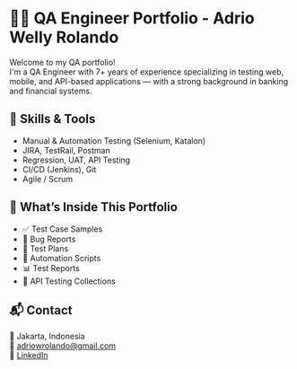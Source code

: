 # 👨‍💻 QA Engineer Portfolio - Adrio Welly Rolando

Welcome to my QA portfolio!  
I'm a QA Engineer with 7+ years of experience specializing in testing web, mobile, and API-based applications — with a strong background in banking and financial systems.

## 🔧 Skills & Tools
- Manual & Automation Testing (Selenium, Katalon)
- JIRA, TestRail, Postman
- Regression, UAT, API Testing
- CI/CD (Jenkins), Git
- Agile / Scrum

## 📂 What’s Inside This Portfolio
- ✅ Test Case Samples
- 🐞 Bug Reports
- 📝 Test Plans
- 🤖 Automation Scripts
- 📊 Test Reports
- 🔌 API Testing Collections

## 📬 Contact
📍 Jakarta, Indonesia  
📧 adriowrolando@gmail.com  
🔗 [LinkedIn](https://www.linkedin.com/in/adriowrolando/)
